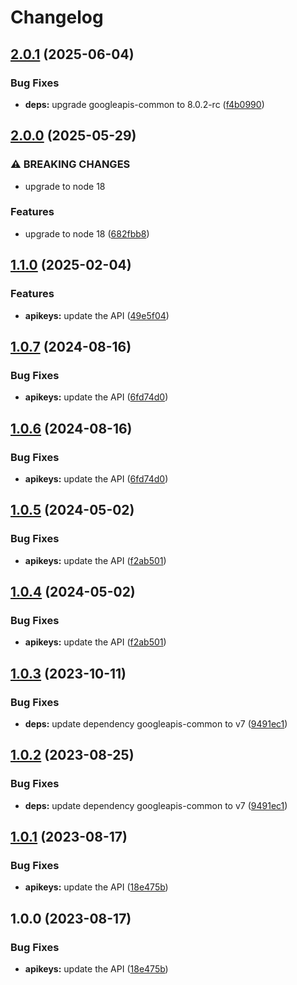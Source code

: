 # Changelog

## [2.0.1](https://github.com/googleapis/google-api-nodejs-client/compare/apikeys-v2.0.0...apikeys-v2.0.1) (2025-06-04)


### Bug Fixes

* **deps:** upgrade googleapis-common to 8.0.2-rc ([f4b0990](https://github.com/googleapis/google-api-nodejs-client/commit/f4b099071040cfbcfe4a2e7d487d45ee93b369e0))

## [2.0.0](https://github.com/googleapis/google-api-nodejs-client/compare/apikeys-v1.1.0...apikeys-v2.0.0) (2025-05-29)


### ⚠ BREAKING CHANGES

* upgrade to node 18

### Features

* upgrade to node 18 ([682fbb8](https://github.com/googleapis/google-api-nodejs-client/commit/682fbb869189ae92b3e9a194d37d0548af0c1f92))

## [1.1.0](https://github.com/googleapis/google-api-nodejs-client/compare/apikeys-v1.0.7...apikeys-v1.1.0) (2025-02-04)


### Features

* **apikeys:** update the API ([49e5f04](https://github.com/googleapis/google-api-nodejs-client/commit/49e5f04de68b04942efe1a2ce4968b2e33b35fbd))

## [1.0.7](https://github.com/googleapis/google-api-nodejs-client/compare/apikeys-v1.0.6...apikeys-v1.0.7) (2024-08-16)


### Bug Fixes

* **apikeys:** update the API ([6fd74d0](https://github.com/googleapis/google-api-nodejs-client/commit/6fd74d0d58bf612817eca69da4b1f6d652e1c269))

## [1.0.6](https://github.com/googleapis/google-api-nodejs-client/compare/apikeys-v1.0.5...apikeys-v1.0.6) (2024-08-16)


### Bug Fixes

* **apikeys:** update the API ([6fd74d0](https://github.com/googleapis/google-api-nodejs-client/commit/6fd74d0d58bf612817eca69da4b1f6d652e1c269))

## [1.0.5](https://github.com/googleapis/google-api-nodejs-client/compare/apikeys-v1.0.4...apikeys-v1.0.5) (2024-05-02)


### Bug Fixes

* **apikeys:** update the API ([f2ab501](https://github.com/googleapis/google-api-nodejs-client/commit/f2ab50102415317c56bb20fb7c1894505c86a7e9))

## [1.0.4](https://github.com/googleapis/google-api-nodejs-client/compare/apikeys-v1.0.3...apikeys-v1.0.4) (2024-05-02)


### Bug Fixes

* **apikeys:** update the API ([f2ab501](https://github.com/googleapis/google-api-nodejs-client/commit/f2ab50102415317c56bb20fb7c1894505c86a7e9))

## [1.0.3](https://github.com/googleapis/google-api-nodejs-client/compare/apikeys-v1.0.2...apikeys-v1.0.3) (2023-10-11)


### Bug Fixes

* **deps:** update dependency googleapis-common to v7 ([9491ec1](https://github.com/googleapis/google-api-nodejs-client/commit/9491ec1cdc3c413e7d73edcfcd59cf5c28a7c855))

## [1.0.2](https://github.com/googleapis/google-api-nodejs-client/compare/apikeys-v1.0.1...apikeys-v1.0.2) (2023-08-25)


### Bug Fixes

* **deps:** update dependency googleapis-common to v7 ([9491ec1](https://github.com/googleapis/google-api-nodejs-client/commit/9491ec1cdc3c413e7d73edcfcd59cf5c28a7c855))

## [1.0.1](https://github.com/googleapis/google-api-nodejs-client/compare/apikeys-v1.0.0...apikeys-v1.0.1) (2023-08-17)


### Bug Fixes

* **apikeys:** update the API ([18e475b](https://github.com/googleapis/google-api-nodejs-client/commit/18e475be0630a3eadf119e2bd7f08b564ce92e41))

## 1.0.0 (2023-08-17)


### Bug Fixes

* **apikeys:** update the API ([18e475b](https://github.com/googleapis/google-api-nodejs-client/commit/18e475be0630a3eadf119e2bd7f08b564ce92e41))
